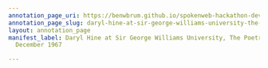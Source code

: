 ```yaml
---
annotation_page_uri: https://benwbrum.github.io/spokenweb-hackathon-development-noterms/annotations/daryl-hine-at-sir-george-williams-university-the-poetry-series-1-december-1967-canvas-1-toc.json
annotation_page_slug: daryl-hine-at-sir-george-williams-university-the-poetry-series-1-december-1967-canvas-1-toc
layout: annotation_page
manifest_label: Daryl Hine at Sir George Williams University, The Poetry Series, 1
  December 1967

---
```

